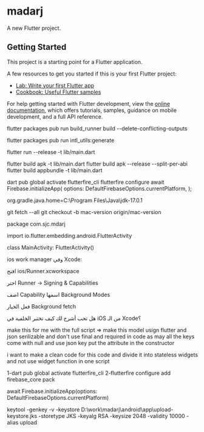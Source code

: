 # madarj

A new Flutter project.

## Getting Started

This project is a starting point for a Flutter application.

A few resources to get you started if this is your first Flutter project:

- [Lab: Write your first Flutter app](https://docs.flutter.dev/get-started/codelab)
- [Cookbook: Useful Flutter samples](https://docs.flutter.dev/cookbook)

For help getting started with Flutter development, view the
[online documentation](https://docs.flutter.dev/), which offers tutorials,
samples, guidance on mobile development, and a full API reference.

flutter packages pub run build_runner build --delete-conflicting-outputs

flutter packages pub run intl_utils:generate

flutter run --release -t lib/main.dart

flutter build apk -t lib/main.dart
flutter build apk --release --split-per-abi
flutter build appbundle -t lib/main.dart

dart pub global activate flutterfire_cli
flutterfire configure
await Firebase.initializeApp(
options: DefaultFirebaseOptions.currentPlatform,
);

org.gradle.java.home=C:\\Program Files\\Java\\jdk-17.0.1

git fetch --all
git checkout -b mac-version origin/mac-version

package com.sjc.mdarj

import io.flutter.embedding.android.FlutterActivity

class MainActivity: FlutterActivity()

ios work manager
وفي Xcode:

افتح ios/Runner.xcworkspace

اختر Runner → Signing & Capabilities

اضف Capability اسمها Background Modes

فعل الخيار Background fetch

هل تحب أشرح لك كيف تختبر الخلفية في iOS من الـ Xcode؟

make this for me with the full script =>
make this model usign flutter and json serilizable and don't use final and required in code as may all the keys come with null
and use json key
put the attribute in the constructor

i want to make a clean code for this code and divide it into stateless widgets
and not use widget function
in one script

1-dart pub global activate flutterfire_cli
2-flutterfire configure
add firebase_core pack

await Firebase.initializeApp(options: DefaultFirebaseOptions.currentPlatform)

keytool -genkey -v -keystore D:\work\madarj\android\app\upload-keystore.jks -storetype JKS -keyalg RSA -keysize 2048 -validity 10000 -alias upload
